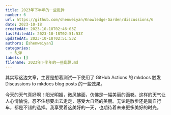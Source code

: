 ```yaml
---
title: 2023年下半年的一些乱弹
number: 6
url: https://github.com/shenweiyan/Knowledge-Garden/discussions/6
date: 2023-10-18
createdAt: 2023-10-18T02:46:03Z
lastEditedAt: 2023-10-18T02:51:53Z
updatedAt: 2023-10-18T02:51:53Z
authors: [shenweiyan]
categories: 
  - 乱弹
labels: []
filename: 2023年下半年的一些乱弹.md
---
```


其实写这边文章，主要是想着测试一下使用了 GitHub Actions 的 mkdocs 触发 Discussions to mkdocs blog posts 的一些效果。

<!-- more -->

今天的天气真好啊！阳光明媚，微风拂面，仿佛是一幅美丽的画卷。这样的天气让人心情愉悦，忍不住想要出去走走，感受大自然的美丽。无论是散步还是骑自行车，都是不错的选择。我享受着这美好的一天，也期待着未来更多美好的时光。
<script src="https://giscus.app/client.js"
    data-repo="shenweiyan/Knowledge-Garden"
    data-repo-id="R_kgDOKgxWlg"
    data-mapping="number"
    data-term="6"
    data-reactions-enabled="1"
    data-emit-metadata="0"
    data-input-position="bottom"
    data-theme="light"
    data-lang="zh-CN"
    crossorigin="anonymous"
    async>
</script>
        